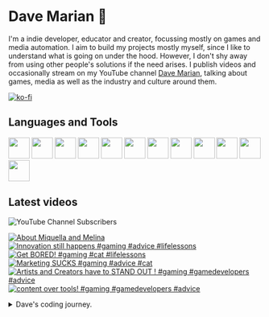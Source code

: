 # Dave Marian 👋

I'm a indie developer, educator and creator, focussing mostly on games and media automation. I aim to build my projects mostly myself, since I like to understand what is going on under the hood. However, I don't shy away from using other people's solutions if the need arises. I publish videos and occasionally stream on my YouTube channel <a href="https://www.youtube.com/@dave_marian">Dave Marian</a>, talking about games, media as well as the industry and culture around them.

[![ko-fi](https://ko-fi.com/img/githubbutton_sm.svg)](https://ko-fi.com/C0C3UUZJV)

## Languages and Tools
<span>
<img src="https://cdn.jsdelivr.net/gh/devicons/devicon@latest/icons/python/python-original.svg" style="width:42px;height:42px;"/>
<img src="https://cdn.jsdelivr.net/gh/devicons/devicon@latest/icons/csharp/csharp-original.svg" style="width:42px;height:42px;"/>
<img src="https://cdn.jsdelivr.net/gh/devicons/devicon@latest/icons/unity/unity-original.svg" style="width:42px;height:42px;"/>
<img src="https://cdn.jsdelivr.net/gh/devicons/devicon@latest/icons/godot/godot-original.svg" style="width:42px;height:42px;"/>
<img src="https://cdn.jsdelivr.net/gh/devicons/devicon@latest/icons/debian/debian-original-wordmark.svg" style="width:42px;height:42px;"/>
<img src="https://cdn.jsdelivr.net/gh/devicons/devicon@latest/icons/raspberrypi/raspberrypi-original.svg" style="width:42px;height:42px;"/>
<img src="https://cdn.jsdelivr.net/gh/devicons/devicon@latest/icons/wordpress/wordpress-plain.svg" style="width:42px;height:42px;"/>
<img src="https://cdn.jsdelivr.net/gh/devicons/devicon@latest/icons/woocommerce/woocommerce-original-wordmark.svg" style="width:42px;height:42px;"/>

<img src="https://cdn.jsdelivr.net/gh/devicons/devicon@latest/icons/pandas/pandas-original-wordmark.svg" style="width:42px;height:42px;"/>
<img src="https://cdn.jsdelivr.net/gh/devicons/devicon@latest/icons/numpy/numpy-original.svg" style="width:42px;height:42px;"/>
<img src="https://cdn.jsdelivr.net/gh/devicons/devicon@latest/icons/django/django-plain.svg" style="width:42px;height:42px;"/>
<img src="https://cdn.jsdelivr.net/gh/devicons/devicon@latest/icons/blender/blender-original.svg" style="width:42px;height:42px;"/>
</span>

## Latest videos

![YouTube Channel Subscribers](https://img.shields.io/youtube/channel/subscribers/UCm_G1EP6c_PZ6AYf-QmaGlA?style=flat-square&label=DaveMarian)

<!-- BEGIN YOUTUBE-CARDS -->
[![About Miquella and Melina](https://ytcards.demolab.com/?id=_06CyNqEVuo&title=About+Miquella+and+Melina&lang=en&timestamp=1714667405&background_color=%230d1117&title_color=%23ffffff&stats_color=%23dedede&max_title_lines=1&width=250&border_radius=5 "About Miquella and Melina")](https://www.youtube.com/watch?v=_06CyNqEVuo)
[![Innovation still happens #gaming #advice #lifelessons](https://ytcards.demolab.com/?id=nODq2aaFzEQ&title=Innovation+still+happens+%23gaming+%23advice+%23lifelessons&lang=en&timestamp=1712936705&background_color=%230d1117&title_color=%23ffffff&stats_color=%23dedede&max_title_lines=1&width=250&border_radius=5 "Innovation still happens #gaming #advice #lifelessons")](https://www.youtube.com/watch?v=nODq2aaFzEQ)
[![Get BORED!  #gaming #cat #lifelessons](https://ytcards.demolab.com/?id=ePdY1uhHkQo&title=Get+BORED%21++%23gaming+%23cat+%23lifelessons&lang=en&timestamp=1712849410&background_color=%230d1117&title_color=%23ffffff&stats_color=%23dedede&max_title_lines=1&width=250&border_radius=5 "Get BORED!  #gaming #cat #lifelessons")](https://www.youtube.com/watch?v=ePdY1uhHkQo)
[![Marketing SUCKS #gaming #advice #cat](https://ytcards.demolab.com/?id=2iPS3D52aHQ&title=Marketing+SUCKS+%23gaming+%23advice+%23cat&lang=en&timestamp=1712763001&background_color=%230d1117&title_color=%23ffffff&stats_color=%23dedede&max_title_lines=1&width=250&border_radius=5 "Marketing SUCKS #gaming #advice #cat")](https://www.youtube.com/watch?v=2iPS3D52aHQ)
[![Artists and Creators have to STAND OUT ! #gaming #gamedevelopers #advice](https://ytcards.demolab.com/?id=mAOxaUTgib4&title=Artists+and+Creators+have+to+STAND+OUT+%21+%23gaming+%23gamedevelopers+%23advice&lang=en&timestamp=1712676612&background_color=%230d1117&title_color=%23ffffff&stats_color=%23dedede&max_title_lines=1&width=250&border_radius=5 "Artists and Creators have to STAND OUT ! #gaming #gamedevelopers #advice")](https://www.youtube.com/watch?v=mAOxaUTgib4)
[![content over tools! #gaming #gamedevelopers #advice](https://ytcards.demolab.com/?id=zSlSY0iNkpI&title=content+over+tools%21+%23gaming+%23gamedevelopers+%23advice&lang=en&timestamp=1712591104&background_color=%230d1117&title_color=%23ffffff&stats_color=%23dedede&max_title_lines=1&width=250&border_radius=5 "content over tools! #gaming #gamedevelopers #advice")](https://www.youtube.com/watch?v=zSlSY0iNkpI)
<!-- END YOUTUBE-CARDS -->

<details>
  <summary>Dave's coding journey.</summary>
  
  ### Dave's coding journey.

  I first dipped my toes into programming when I looked up how to use HTML to spice up my high school punk band's myspace page. I think I successfully blinded many people with my results - not because of the quality of the code but from the epileptic effects I more or less intentionally created. I kept that up as a hobby for a while, making small websites - often just for myself, using primarily HTML, CSS and a little bit of Javascript. As I went to University I got more interested in programming as I thought it can help me make some tasks in other software packages easier. I tried MAX for live to make my own audio plugins, but what really sealed the deal was when I discovered Unity. I started to learn C# and wrote some smaller games and even made my Master's project in form of a Unity game. The most challenging part of it was to write a piece of software that let me play animations for my character controler and have them blend into each other to make look more natural in game. As soon as I was finished Unity added Mechanim to their engine, which did the same thing only better. After my MA I worked as a filmmaker for a while, travelling, before I settled down and got a job in a film archive. I mainly scanned, restaurated and color graded old analouge film footage, but I was also responsible to setup and maintain our internal server structure, since I was the only one at that place who used Linux (we had an external server guy, but management wanted someone internal as well). I learned Python during that time to automate a variety of tasks, and also worked a lot with Raspberry Pies, as we used them extensively in our events (museum-like screening instalations). At some point I got hired by a media school and ended up heading the whole academic section for 5 years teaching and developing courses on media, film making, game development and stuff like that. During that time I primarily used Python for data-related work with numpy, Pandas, and matplotlib. I quit the job after Covid and the birth of my son, and got back into gamedev projects on Unity and Godot. 
</details>
